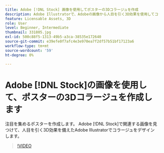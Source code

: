 ```yaml
---
title: Adobe [!DNL Stock] 画像を使用してポスターの3Dコラージュを作成
description: Adobe Illustratorで、Adobeの画像から人目を引く3D効果を使用してコラージュをデザインします [!DNL Stock]
feature: Licensable Assets, 3D
role: User
level: Beginner, Intermediate
thumbnail: 331805.jpg
exl-id: 500c88f5-1313-49b5-a3ca-38535e172640
source-git-commit: e39efe0f7afc4e3e970ea7f2df57b51bf17123a6
workflow-type: tm+mt
source-wordcount: '59'
ht-degree: 0%

---
```


# Adobe [!DNL Stock]の画像を使用して、ポスターの3Dコラージュを作成します

注目を集めるポスターを作成します。 Adobe [!DNL Stock]で関連する画像を見つけて、人目を引く3D効果を備えたAdobe Illustratorでコラージュをデザインします。

>[!VIDEO](https://video.tv.adobe.com/v/331805?hidetitle=true)
